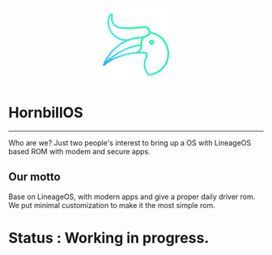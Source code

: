 [<center><img src="assets/hornbill_alt.png" height="150px" width="150px;"/></center>](https://github.com/HornbillOS)

# HornbillOS
---------

Who are we?
Just two people's interest to bring up a OS with LineageOS based ROM with modem and secure apps.

Our motto
---------
Base on LineageOS, with modern apps and give a proper daily driver rom.
We put minimal customization to make it the most simple rom.


 # Status : Working in progress.
